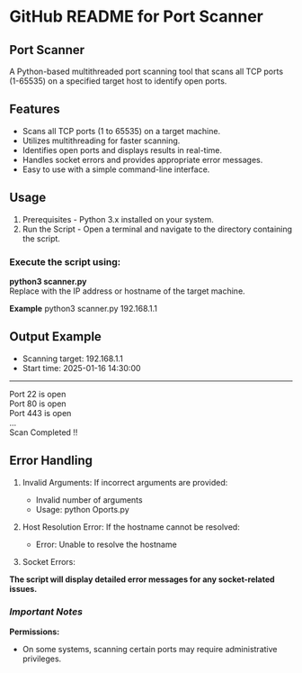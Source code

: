 # **GitHub README for Port Scanner**
## **Port Scanner**
  A Python-based multithreaded port scanning tool that scans all TCP ports (1-65535) on a specified target host to identify open ports.

## **Features**
  - Scans all TCP ports (1 to 65535) on a target machine.
  - Utilizes multithreading for faster scanning.
  - Identifies open ports and displays results in real-time.
  - Handles socket errors and provides appropriate error messages.
  - Easy to use with a simple command-line interface.
## **Usage**
  1. Prerequisites
    - Python 3.x installed on your system.
  2. Run the Script
    - Open a terminal and navigate to the directory containing the script.

### **Execute the script using:**
  **python3 scanner.py <target>**  
Replace <target> with the IP address or hostname of the target machine.  

**Example**
python3 scanner.py 192.168.1.1

**Output Example**
--------------------------------------------------
- Scanning target: 192.168.1.1
- Start time: 2025-01-16 14:30:00
--------------------------------------------------
Port 22 is open  
Port 80 is open  
Port 443 is open  
...  
Scan Completed !!  

## **Error Handling**
  1. Invalid Arguments: If incorrect arguments are provided:
     - Invalid number of arguments
     - Usage: python Oports.py <target>
    
  2. Host Resolution Error: If the hostname cannot be resolved:
     - Error: Unable to resolve the hostname <target>
  3. Socket Errors:
     
**The script will display detailed error messages for any socket-related issues.**

### *Important Notes*
  **Permissions:**
  - On some systems, scanning certain ports may require administrative privileges.

